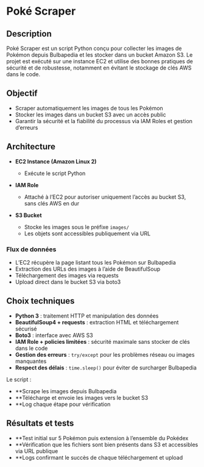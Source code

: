 # Poké Scraper

## Description

Poké Scraper est un script Python conçu pour collecter les images de Pokémon depuis Bulbapedia et les stocker dans un bucket Amazon S3. Le projet est exécuté sur une instance EC2 et utilise des bonnes pratiques de sécurité et de robustesse, notamment en évitant le stockage de clés AWS dans le code.

## Objectif

- Scraper automatiquement les images de tous les Pokémon
- Stocker les images dans un bucket S3 avec un accès public
- Garantir la sécurité et la fiabilité du processus via IAM Roles et gestion d’erreurs

## Architecture

- **EC2 Instance (Amazon Linux 2)**  
  - Exécute le script Python

- **IAM Role**  
  - Attaché à l’EC2 pour autoriser uniquement l’accès au bucket S3, sans clés AWS en dur

- **S3 Bucket**  
  - Stocke les images sous le préfixe `images/`  
  - Les objets sont accessibles publiquement via URL

### Flux de données

- L’EC2 récupère la page listant tous les Pokémon sur Bulbapedia
- Extraction des URLs des images à l’aide de BeautifulSoup
- Téléchargement des images via requests
- Upload direct dans le bucket S3 via boto3

## Choix techniques

- **Python 3** : traitement HTTP et manipulation des données
- **BeautifulSoup4 + requests** : extraction HTML et téléchargement sécurisé
- **Boto3** : interface avec AWS S3
- **IAM Role + policies limitées** : sécurité maximale sans stocker de clés dans le code
- **Gestion des erreurs** : `try/except` pour les problèmes réseau ou images manquantes
- **Respect des délais** : `time.sleep()` pour éviter de surcharger Bulbapedia

Le script :
- **Scrape les images depuis Bulbapedia
- **Télécharge et envoie les images vers le bucket S3
- **Log chaque étape pour vérification

## Résultats et tests

- **Test initial sur 5 Pokémon puis extension à l’ensemble du Pokédex
- **Vérification que les fichiers sont bien présents dans S3 et accessibles via URL publique
- **Logs confirmant le succès de chaque téléchargement et upload
